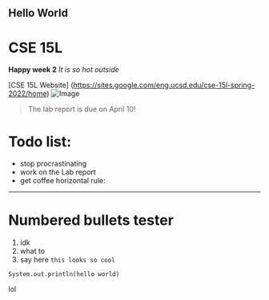 ## Hello World 
# CSE 15L
**Happy week 2**
*It is so hot outside*

[CSE 15L Website] (https://sites.google.com/eng.ucsd.edu/cse-15l-spring-2022/home)
![Image](https://hips.hearstapps.com/hmg-prod.s3.amazonaws.com/images/dog-puppy-on-garden-royalty-free-image-1586966191.jpg?crop=0.752xw:1.00xh;0.175xw,0&resize=640:*)
> The lab report is due on April 10!
# Todo list:
* stop procrastinating 
* work on the Lab report 
* get coffee 
horizontal rule:
---
# Numbered bullets tester
1. idk 
2. what to
3. say here 
`this looks so cool`

```
System.out.println(hello world)
```
lol
